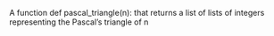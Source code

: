 A function def pascal_triangle(n): that returns a list of lists of integers representing the Pascal’s triangle of n
